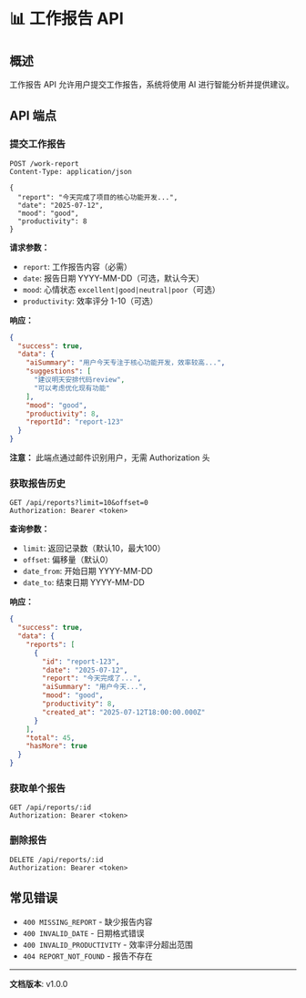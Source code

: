 # 📊 工作报告 API

## 概述

工作报告 API 允许用户提交工作报告，系统将使用 AI 进行智能分析并提供建议。

## API 端点

### 提交工作报告

```http
POST /work-report
Content-Type: application/json

{
  "report": "今天完成了项目的核心功能开发...",
  "date": "2025-07-12",
  "mood": "good",
  "productivity": 8
}
```

**请求参数：**
- `report`: 工作报告内容（必需）
- `date`: 报告日期 YYYY-MM-DD（可选，默认今天）
- `mood`: 心情状态 `excellent|good|neutral|poor`（可选）
- `productivity`: 效率评分 1-10（可选）

**响应：**
```json
{
  "success": true,
  "data": {
    "aiSummary": "用户今天专注于核心功能开发，效率较高...",
    "suggestions": [
      "建议明天安排代码review",
      "可以考虑优化现有功能"
    ],
    "mood": "good",
    "productivity": 8,
    "reportId": "report-123"
  }
}
```

**注意：** 此端点通过邮件识别用户，无需 Authorization 头

### 获取报告历史

```http
GET /api/reports?limit=10&offset=0
Authorization: Bearer <token>
```

**查询参数：**
- `limit`: 返回记录数（默认10，最大100）
- `offset`: 偏移量（默认0）
- `date_from`: 开始日期 YYYY-MM-DD
- `date_to`: 结束日期 YYYY-MM-DD

**响应：**
```json
{
  "success": true,
  "data": {
    "reports": [
      {
        "id": "report-123",
        "date": "2025-07-12",
        "report": "今天完成了...",
        "aiSummary": "用户今天...",
        "mood": "good",
        "productivity": 8,
        "created_at": "2025-07-12T18:00:00.000Z"
      }
    ],
    "total": 45,
    "hasMore": true
  }
}
```

### 获取单个报告

```http
GET /api/reports/:id
Authorization: Bearer <token>
```

### 删除报告

```http
DELETE /api/reports/:id
Authorization: Bearer <token>
```

## 常见错误

- `400 MISSING_REPORT` - 缺少报告内容
- `400 INVALID_DATE` - 日期格式错误
- `400 INVALID_PRODUCTIVITY` - 效率评分超出范围
- `404 REPORT_NOT_FOUND` - 报告不存在

---

**文档版本**: v1.0.0